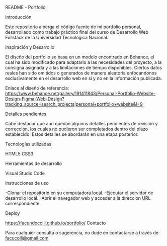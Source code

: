 README - Portfolio

Introducción

Este repositorio alberga el código fuente de mi portfolio personal, desarrollado como trabajo práctico final del curso de Desarrollo Web Fullstack de la Universidad Tecnológica Nacional.

Inspiración y Desarrollo

El diseño del portfolio se basa en un modelo encontrado en Behance, el cual ha sido modificado para adaptarlo a las necesidades del proyecto, a la consigna asignada y a las limitaciones de tiempo disponibles. Ciertos datos reales han sido omitidos o generados de manera aleatoria enfocandonos exclusivamente en el desarrollo web en si y no en la información publicada.

Enlace al diseño de referencia: https://www.behance.net/gallery/191411843/Personal-Portfolio-Website-Design-Figma-Web-Design?tracking_source=search_projects|personal+portfolio+website&l=9

Detalles pendientes

Cabe destacar que aún quedan algunos detalles pendientes de revisión y corrección, los cuales no pudieron ser completados dentro del plazo establecido. Estos detalles se abordarán en una etapa posterior.

Tecnologías utilizadas

HTML5
CSS3

Herramientas de desarrollo

Visual Studio Code

Instrucciones de uso

-Clonar el repositorio en su computadora local.
-Ejecutar el servidor de desarrollo local.
-Abrir el navegador web y acceder a la dirección URL correspondiente.

Deploy


https://facundocolli.github.io/portfolio/
Contacto

Para cualquier consulta o sugerencia, no dude en contactarse a través de facucolli@gmail.com
